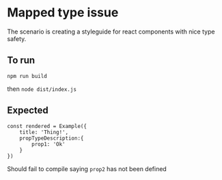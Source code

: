 # Mapped type issue
The scenario is creating a styleguide for react components with nice type safety.

## To run
`npm run build`

then `node dist/index.js`

## Expected
```
const rendered = Example({
    title: 'Thing!',
    propTypeDescription:{
        prop1: 'Ok'
    }
})
```

Should fail to compile saying `prop2` has not been defined
